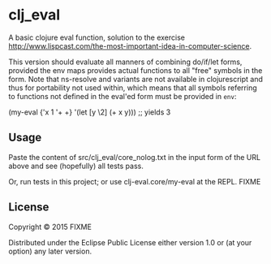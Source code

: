 # clj_eval

A basic clojure eval function, solution to the exercise http://www.lispcast.com/the-most-important-idea-in-computer-science. 

This version should evaluate all manners of combining do/if/let forms, provided the env maps provides actual functions to all "free" symbols in the form. Note that ns-resolve and variants are not available in clojurescript and thus for portability not used within, which means that all symbols referring to functions not defined in the eval'ed form must be provided in `env`:

(my-eval {'x 1 '+ +} '(let \[y \2] (+ x y)))
;; yields 3 

## Usage
Paste the content of src/clj_eval/core_nolog.txt in the input form of the URL above and see (hopefully) all tests pass.

Or, run tests in this project; or use clj-eval.core/my-eval at the REPL. 
FIXME

## License

Copyright © 2015 FIXME

Distributed under the Eclipse Public License either version 1.0 or (at
your option) any later version.
